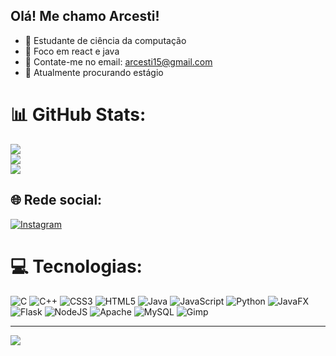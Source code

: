 ## Olá! Me chamo Arcesti!

- 🔭 Estudante de ciência da computação
- 🌱 Foco em react e java
- 📧 Contate-me no email: arcesti15@gmail.com
- 🤔 Atualmente procurando estágio

# 📊 GitHub Stats:
![](https://github-readme-stats.vercel.app/api?username=arcesti&theme=react&hide_border=false&include_all_commits=false&count_private=false)<br/>
![](https://github-readme-streak-stats.herokuapp.com/?user=arcesti&theme=react&hide_border=false)<br/>
![](https://github-readme-stats.vercel.app/api/top-langs/?username=arcesti&theme=react&hide_border=false&include_all_commits=false&count_private=false&layout=compact)

## 🌐 Rede social:
[![Instagram](https://img.shields.io/badge/Instagram-%23E4405F.svg?logo=Instagram&logoColor=white)](https://instagram.com/arcesti__) 

# 💻 Tecnologias:
  ![C](https://img.shields.io/badge/c-%2300599C.svg?style=for-the-badge&logo=c&logoColor=white) ![C++](https://img.shields.io/badge/c++-%2300599C.svg?style=for-the-badge&logo=c%2B%2B&logoColor=white) ![CSS3](https://img.shields.io/badge/css3-%231572B6.svg?style=for-the-badge&logo=css3&logoColor=white) ![HTML5](https://img.shields.io/badge/html5-%23E34F26.svg?style=for-the-badge&logo=html5&logoColor=white) ![Java](https://img.shields.io/badge/java-%23ED8B00.svg?style=for-the-badge&logo=openjdk&logoColor=white) ![JavaScript](https://img.shields.io/badge/javascript-%23323330.svg?style=for-the-badge&logo=javascript&logoColor=%23F7DF1E) ![Python](https://img.shields.io/badge/python-3670A0?style=for-the-badge&logo=python&logoColor=ffdd54) ![JavaFX](https://img.shields.io/badge/javafx-%23FF0000.svg?style=for-the-badge&logo=javafx&logoColor=white) ![Flask](https://img.shields.io/badge/flask-%23000.svg?style=for-the-badge&logo=flask&logoColor=white) ![NodeJS](https://img.shields.io/badge/node.js-6DA55F?style=for-the-badge&logo=node.js&logoColor=white) ![Apache](https://img.shields.io/badge/apache-%23D42029.svg?style=for-the-badge&logo=apache&logoColor=white) ![MySQL](https://img.shields.io/badge/mysql-4479A1.svg?style=for-the-badge&logo=mysql&logoColor=white) ![Gimp](https://img.shields.io/badge/Gimp-657D8B?style=for-the-badge&logo=gimp&logoColor=FFFFFF)

---
  [![](https://visitcount.itsvg.in/api?id=arcesti&icon=0&color=12)](https://visitcount.itsvg.in)
